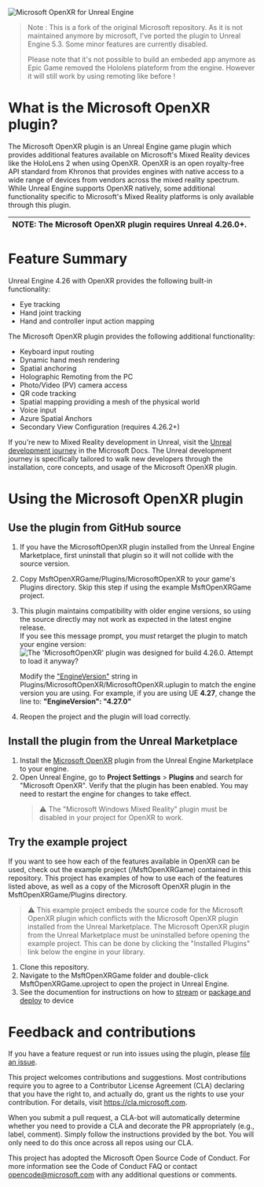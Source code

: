 ![Microsoft OpenXR for Unreal Engine](Docs/Images/Banner.png)

> Note : This is a fork of the original Microsoft repository. As it is not maintained anymore by microsoft, I've ported the plugin to Unreal Engine 5.3.
> Some minor features are currently disabled.
>
> Please note that it's not possible to build an embeded app anymore as Epic Game removed the Hololens plateform from the engine. However it will still work by using remoting like before !

# What is the Microsoft OpenXR plugin?
The Microsoft OpenXR plugin is an Unreal Engine game plugin which provides additional features
available on Microsoft's Mixed Reality devices like the HoloLens 2 when using OpenXR.
OpenXR is an open royalty-free API standard from Khronos that provides engines with native access to
a wide range of devices from vendors across the mixed reality spectrum. While Unreal Engine supports
OpenXR natively, some additional functionality specific to Microsoft's Mixed Reality platforms is
only available through this plugin.

| NOTE: The Microsoft OpenXR plugin requires **Unreal 4.26.0+**. |
| --- |

# Feature Summary

Unreal Engine 4.26 with OpenXR provides the following built-in functionality:
* Eye tracking
* Hand joint tracking
* Hand and controller input action mapping

The Microsoft OpenXR plugin provides the following additional functionality:
* Keyboard input routing
* Dynamic hand mesh rendering
* Spatial anchoring
* Holographic Remoting from the PC
* Photo/Video (PV) camera access
* QR code tracking
* Spatial mapping providing a mesh of the physical world
* Voice input
* Azure Spatial Anchors
* Secondary View Configuration (requires 4.26.2+)

If you're new to Mixed Reality development in Unreal, visit the
[Unreal development journey](https://docs.microsoft.com/windows/mixed-reality/unreal-development-overview)
in the Microsoft Docs. The Unreal development journey is specifically tailored to walk new developers
through the installation, core concepts, and usage of the Microsoft OpenXR plugin.

# Using the Microsoft OpenXR plugin

## Use the plugin from GitHub source

1. If you have the MicrosoftOpenXR plugin installed from the Unreal Engine Marketplace, first uninstall that plugin so it will not collide with the source version.
2. Copy MsftOpenXRGame/Plugins/MicrosoftOpenXR to your game's Plugins directory.  Skip this step if using the example MsftOpenXRGame project.
3. This plugin maintains compatibility with older engine versions, so using the source directly may not work as expected in the latest engine release.  
    If you see this message prompt, you *must* retarget the plugin to match your engine version:
    ![The 'MicrosoftOpenXR' plugin was designed for build 4.26.0. Attempt to load it anyway?](Docs/Images/InvalidVersion.png)   

    Modify the ["EngineVersion"](https://github.com/microsoft/Microsoft-OpenXR-Unreal/blob/fccb12a31070bab0d45e8e948f809e6dbdde5937/MsftOpenXRGame/Plugins/MicrosoftOpenXR/MicrosoftOpenXR.uplugin#L13) string in Plugins/MicrosoftOpenXR/MicrosoftOpenXR.uplugin to match the engine version you are using.
    For example, if you are using UE **4.27**, change the line to: **"EngineVersion": "4.27.0"**
4. Reopen the project and the plugin will load correctly.

## Install the plugin from the Unreal Marketplace

1. Install the [Microsoft OpenXR](https://www.unrealengine.com/marketplace/product/ef8930ca860148c498b46887da196239) plugin from the Unreal Engine Marketplace to your engine. 
1. Open Unreal Engine, go to **Project Settings** > **Plugins** and search for "Microsoft OpenXR". Verify that the plugin has been enabled. You may need to restart the engine for changes to take effect.
   > :warning: The "Microsoft Windows Mixed Reality" plugin must be disabled in your project for OpenXR to work.

## Try the example project

If you want to see how each of the features available in OpenXR can be used, check out the example project (/MsftOpenXRGame) contained in this repository. This project has examples of how to use each of the features listed above, as well as a copy of the Microsoft OpenXR plugin in the MsftOpenXRGame/Plugins directory.

> :warning: This example project embeds the source code for the Microsoft OpenXR plugin which conflicts with the Microsoft OpenXR plugin installed from the Unreal Marketplace. The Microsoft OpenXR plugin from the Unreal Marketplace must be uninstalled before opening the example project. This can be done by clicking the "Installed Plugins" link below the engine in your library.

1. Clone this repository.
2. Navigate to the MsftOpenXRGame folder and double-click MsftOpenXRGame.uproject to open the project in Unreal Engine. 
3. See the documention for instructions on how to [stream](https://docs.microsoft.com/en-us/windows/mixed-reality/develop/unreal/unreal-streaming?tabs=openxr) or [package and deploy](https://docs.microsoft.com/en-us/windows/mixed-reality/develop/unreal/unreal-deploying) to device

# Feedback and contributions
If you have a feature request or run into issues using the plugin, please [file an issue](https://github.com/microsoft/Microsoft-OpenXR-Unreal/issues). 

This project welcomes contributions and suggestions. Most contributions require you to agree to a Contributor License Agreement (CLA) declaring that you have the right to, and actually do, grant us the rights to use your contribution. For details, visit https://cla.microsoft.com.

When you submit a pull request, a CLA-bot will automatically determine whether you need to provide a CLA and decorate the PR appropriately (e.g., label, comment). Simply follow the instructions provided by the bot. You will only need to do this once across all repos using our CLA.

This project has adopted the Microsoft Open Source Code of Conduct. For more information see the Code of Conduct FAQ or contact opencode@microsoft.com with any additional questions or comments.
